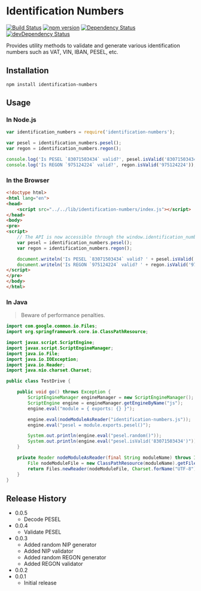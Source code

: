 Identification Numbers
======================
[![Build Status](https://travis-ci.org/danielpacak/identification-numbers.svg?branch=master)](https://travis-ci.org/danielpacak/identification-numbers)
[![npm version](https://badge.fury.io/js/identification-numbers.svg)](http://badge.fury.io/js/identification-numbers)
[![Dependency Status](https://david-dm.org/danielpacak/identification-numbers.svg)](https://david-dm.org/danielpacak/identification-numbers)
[![devDependency Status](https://david-dm.org/danielpacak/identification-numbers/dev-status.svg)](https://david-dm.org/danielpacak/identification-numbers#info=devDependencies)

Provides utility methods to validate and generate various identification numbers such as VAT, VIN, IBAN, PESEL, etc.

## Installation

```shell
npm install identification-numbers
```

## Usage

### In Node.js

```js
var identification_numbers = require('identification-numbers');

var pesel = identification_numbers.pesel();
var regon = identification_numbers.regon();

console.log('Is PESEL `83071503434` valid?', pesel.isValid('83071503434'));
console.log('Is REGON `975124224` valid?', regon.isValid('975124224'));
```

### In the Browser

```html
<!doctype html>
<html lang="en">
<head>
    <script src="../../lib/identification-numbers/index.js"></script>
</head>
<body>
<pre>
<script>
    // The API is now accessible through the window.identification_numbers global object.
    var pesel = identification_numbers.pesel();
    var regon = identification_numbers.regon();

    document.writeln('Is PESEL `83071503434` valid? ' + pesel.isValid('83071503434'));
    document.writeln('Is REGON `975124224` valid? ' + regon.isValid('975124224'));
</script>
</pre>
</body>
</html>
```

### In Java

> Beware of performance penalties.

```java
import com.google.common.io.Files;
import org.springframework.core.io.ClassPathResource;

import javax.script.ScriptEngine;
import javax.script.ScriptEngineManager;
import java.io.File;
import java.io.IOException;
import java.io.Reader;
import java.nio.charset.Charset;

public class TestDrive {

    public void go() throws Exception {
        ScriptEngineManager engineManager = new ScriptEngineManager();
        ScriptEngine engine = engineManager.getEngineByName("js");
        engine.eval("module = { exports: {} }");

        engine.eval(nodeModuleAsReader("identification-numbers.js"));
        engine.eval("pesel = module.exports.pesel()");

        System.out.println(engine.eval("pesel.random()"));
        System.out.println(engine.eval("pesel.isValid('83071503434')")); // -> true
    }

    private Reader nodeModuleAsReader(final String moduleName) throws IOException {
        File nodeModuleFile = new ClassPathResource(moduleName).getFile();
        return Files.newReader(nodeModuleFile, Charset.forName("UTF-8"));
    }
}
```

## Release History
* 0.0.5
  * Decode PESEL
* 0.0.4
  * Validate PESEL
* 0.0.3
  * Added random NIP generator
  * Added NIP validator
  * Added random REGON generator
  * Added REGON validator
* 0.0.2
* 0.0.1
  * Initial release
